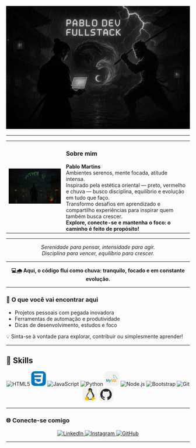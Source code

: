 <div align="center">
  <img width="800" alt="banner principal" src="pablo(assets)/banner2.webp" />
</div>

<hr>

<table>
  <tr>
    <td>
      <img src="pablo(assets)/banner1.webp" width="400" alt="Banner perfil">
    </td>
    <td>
      <h3>Sobre mim</h3>
      <strong>Pablo Martins</strong><br>
      Ambientes serenos, mente focada, atitude intensa.<br>
      Inspirado pela estética oriental — preto, vermelho e chuva — busco disciplina, equilíbrio e evolução em tudo que faço.<br>
      Transformo desafios em aprendizado e compartilho experiências para inspirar quem também busca crescer.<br>
      <strong>Explore, conecte-se e mantenha o foco: o caminho é feito de propósito!</strong>
    </td>
  </tr>
</table>

<hr>

<div align="center">
  <em>Serenidade para pensar, intensidade para agir.<br>
  Disciplina para vencer, equilíbrio para crescer.</em>
</div>

---

<div align="center">
  <strong>💻🌧️ Aqui, o código flui como chuva: tranquilo, focado e em constante evolução.</strong>
</div>

---

### 🔭 **O que você vai encontrar aqui**
- Projetos pessoais com pegada inovadora
- Ferramentas de automação e produtividade
- Dicas de desenvolvimento, estudos e foco

💡 Sinta-se à vontade para explorar, contribuir ou simplesmente aprender!

---

## 🚀 Skills

<div align="center">
  <img src="https://cdn.simpleicons.org/html5/E34F26" height="40" alt="HTML5"  />
  <img src="https://github.com/tandpfun/skill-icons/blob/main/icons/CSS.svg" height="40" alt="CSS3"  />
  <img src="https://cdn.simpleicons.org/javascript/F7DF1E" height="40" alt="JavaScript"  />
  <img src="https://cdn.jsdelivr.net/gh/devicons/devicon/icons/python/python-original.svg" height="40" alt="Python"  />
  <img src="https://github.com/tandpfun/skill-icons/blob/main/icons/MySQL-Light.svg" height="40" alt="MySQL"  />
  <img src="https://cdn.simpleicons.org/nodedotjs/339933" height="40" alt="Node.js"  />
  <img src="https://cdn.simpleicons.org/bootstrap/7952B3" height="40" alt="Bootstrap"  />
  <img src="https://cdn.simpleicons.org/git/F05032" height="40" alt="Git"  />
  <img src="https://github.com/tandpfun/skill-icons/blob/main/icons/Linux-Light.svg" height="40" alt="Linux"  />
  <img src="https://github.com/tandpfun/skill-icons/blob/main/icons/Github-Light.svg" height="40" alt="GitHub"  />
</div>

---

### 🌐 **Conecte-se comigo**
<div align="center">
  <a href="https://linkedin.com/in/seu-linkedin" target="_blank">
    <img src="https://img.shields.io/badge/linkedin-%231E77B5.svg?&style=for-the-badge&logo=linkedin&logoColor=white" alt="LinkedIn" />
  </a>
  <a href="https://instagram.com/seu-instagram" target="_blank">
    <img src="https://img.shields.io/badge/instagram-%23000000.svg?&style=for-the-badge&logo=instagram&logoColor=white" alt="Instagram" />
  </a>
  <a href="https://github.com/PabloMartins031" target="_blank">
    <img src="https://img.shields.io/badge/github-%2324292e.svg?&style=for-the-badge&logo=github&logoColor=white" alt="GitHub" />
  </a>
</div>

---

<!-- Personalize os links de imagem/banner e redes sociais conforme sua preferência! -->
